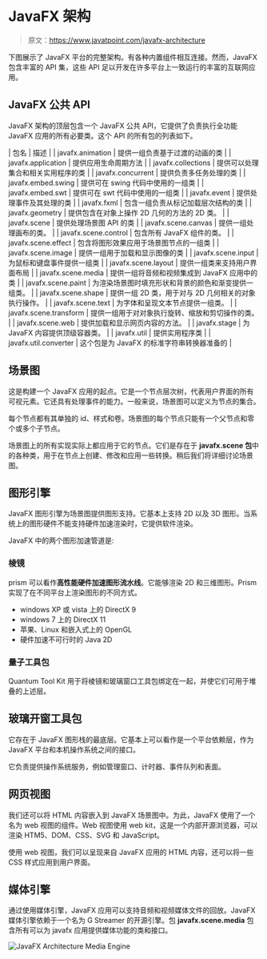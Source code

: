 # JavaFX 架构

> 原文：<https://www.javatpoint.com/javafx-architecture>

下图展示了 JavaFX 平台的完整架构。有各种内置组件相互连接。然而，JavaFX 包含丰富的 API 集，这些 API 足以开发在许多平台上一致运行的丰富的互联网应用。

## JavaFX 公共 API

JavaFX 架构的顶层包含一个 JavaFX 公共 API，它提供了负责执行全功能 JavaFX 应用的所有必要类。这个 API 的所有包的列表如下。

| 包名 | 描述 |
| javafx.animation | 提供一组负责基于过渡的动画的类 |
| javafx.application | 提供应用生命周期方法 |
| javafx.collections | 提供可以处理集合和相关实用程序的类 |
| javafx.concurrent | 提供负责多任务处理的类 |
| javafx.embed.swing | 提供可在 swing 代码中使用的一组类 |
| javafx.embed.swt | 提供可在 swt 代码中使用的一组类 |
| javafx.event | 提供处理事件及其处理的类 |
| javafx.fxml | 包含一组负责从标记加载层次结构的类 |
| javafx.geometry | 提供包含在对象上操作 2D 几何的方法的 2D 类。 |
| javafx.scene | 提供处理场景图 API 的类 |
| javafx.scene.canvas | 提供一组处理画布的类。 |
| javafx.scene.control | 包含所有 JavaFX 组件的类。 |
| javafx.scene.effect | 包含将图形效果应用于场景图节点的一组类 |
| javafx.scene.image | 提供一组用于加载和显示图像的类 |
| javafx.scene.input | 为鼠标和键盘事件提供一组类 |
| javafx.scene.layout | 提供一组类来支持用户界面布局 |
| javafx.scene.media | 提供一组将音频和视频集成到 JavaFX 应用中的类 |
| javafx.scene.paint | 为渲染场景图时填充形状和背景的颜色和渐变提供一组类。 |
| javafx.scene.shape | 提供一组 2D 类，用于对与 2D 几何相关的对象执行操作。 |
| javafx.scene.text | 为字体和呈现文本节点提供一组类。 |
| javafx.scene.transform | 提供一组用于对对象执行旋转、缩放和剪切操作的类。 |
| javafx.scene.web | 提供加载和显示网页内容的方法。 |
| javafx.stage | 为 JavaFX 内容提供顶级容器类。 |
| javafx.util | 提供实用程序类 |
| javafx.util.converter | 这个包是为 JavaFX 的标准字符串转换器准备的 |

## 场景图

这是构建一个 JavaFX 应用的起点。它是一个节点层次树，代表用户界面的所有可视元素。它还具有处理事件的能力。一般来说，场景图可以定义为节点的集合。

每个节点都有其单独的 id、样式和卷。场景图的每个节点只能有一个父节点和零个或多个子节点。

场景图上的所有实现实际上都应用于它的节点。它们是存在于 **javafx.scene 包**中的各种类，用于在节点上创建、修改和应用一些转换。稍后我们将详细讨论场景图。

## 图形引擎

JavaFX 图形引擎为场景图提供图形支持。它基本上支持 2D 以及 3D 图形。当系统上的图形硬件不能支持硬件加速渲染时，它提供软件渲染。

JavaFX 中的两个图形加速管道是:

### 棱镜

prism 可以看作**高性能硬件加速图形流水线**。它能够渲染 2D 和三维图形。Prism 实现了在不同平台上渲染图形的不同方式。

*   windows XP 或 vista 上的 DirectX 9
*   windows 7 上的 DirectX 11
*   苹果、Linux 和嵌入式上的 OpenGL
*   硬件加速不可行时的 Java 2D

### 量子工具包

Quantum Tool Kit 用于将棱镜和玻璃窗口工具包绑定在一起，并使它们可用于堆叠的上述层。

## 玻璃开窗工具包

它存在于 JavaFX 图形栈的最底层。它基本上可以看作是一个平台依赖层，作为 JavaFX 平台和本机操作系统之间的接口。

它负责提供操作系统服务，例如管理窗口、计时器、事件队列和表面。

## 网页视图

我们还可以将 HTML 内容嵌入到 JavaFX 场景图中。为此，JavaFX 使用了一个名为 web 视图的组件。Web 视图使用 web kit，这是一个内部开源浏览器，可以渲染 HTM5、DOM、CSS、SVG 和 JavaScript。

使用 web 视图，我们可以呈现来自 JavaFX 应用的 HTML 内容，还可以将一些 CSS 样式应用到用户界面。

## 媒体引擎

通过使用媒体引擎，JavaFX 应用可以支持音频和视频媒体文件的回放。JavaFX 媒体引擎依赖于一个名为 G Streamer 的开源引擎。包 **javafx.scene.media** 包含所有可以为 javafx 应用提供媒体功能的类和接口。

![JavaFX Architecture Media Engine](../img/83c52e1d36d57f1b1ecb88197f06e8d0.png)